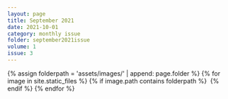 ```yaml
---
layout: page
title: September 2021
date: 2021-10-01
category: monthly issue
folder: september2021issue
volume: 1
issue: 3
---
```


<html>
{% assign folderpath = 'assets/images/' | append: page.folder %}
{% for image in site.static_files %}
{% if image.path contains folderpath %}
    <img src="{{ image.path }}" alt="">
{% endif %}
{% endfor %}

</html>